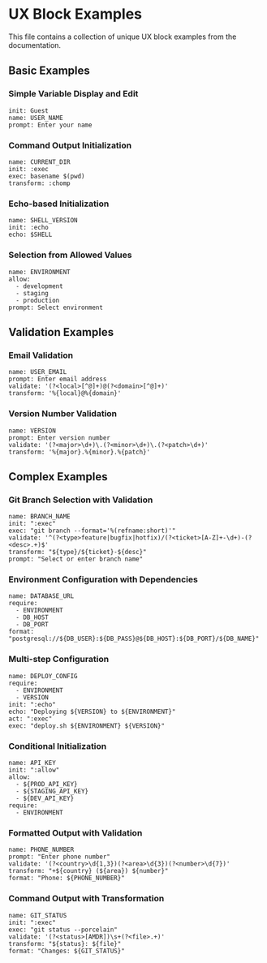 # UX Block Examples

This file contains a collection of unique UX block examples from the documentation.

## Basic Examples

### Simple Variable Display and Edit
```ux
init: Guest
name: USER_NAME
prompt: Enter your name
```

### Command Output Initialization
```ux
name: CURRENT_DIR
init: :exec
exec: basename $(pwd)
transform: :chomp
```

### Echo-based Initialization
```ux
name: SHELL_VERSION
init: :echo
echo: $SHELL
```

### Selection from Allowed Values
```ux
name: ENVIRONMENT
allow:
  - development
  - staging
  - production
prompt: Select environment
```

## Validation Examples

### Email Validation
```ux
name: USER_EMAIL
prompt: Enter email address
validate: '(?<local>[^@]+)@(?<domain>[^@]+)'
transform: '%{local}@%{domain}'
```

### Version Number Validation
```ux
name: VERSION
prompt: Enter version number
validate: '(?<major>\d+)\.(?<minor>\d+)\.(?<patch>\d+)'
transform: '%{major}.%{minor}.%{patch}'
```

## Complex Examples

### Git Branch Selection with Validation
```ux
name: BRANCH_NAME
init: ":exec"
exec: "git branch --format='%(refname:short)'"
validate: '^(?<type>feature|bugfix|hotfix)/(?<ticket>[A-Z]+-\d+)-(?<desc>.+)$'
transform: "${type}/${ticket}-${desc}"
prompt: "Select or enter branch name"
```

### Environment Configuration with Dependencies
```ux
name: DATABASE_URL
require:
  - ENVIRONMENT
  - DB_HOST
  - DB_PORT
format: "postgresql://${DB_USER}:${DB_PASS}@${DB_HOST}:${DB_PORT}/${DB_NAME}"
```

### Multi-step Configuration
```ux
name: DEPLOY_CONFIG
require:
  - ENVIRONMENT
  - VERSION
init: ":echo"
echo: "Deploying ${VERSION} to ${ENVIRONMENT}"
act: ":exec"
exec: "deploy.sh ${ENVIRONMENT} ${VERSION}"
```

### Conditional Initialization
```ux
name: API_KEY
init: ":allow"
allow:
  - ${PROD_API_KEY}
  - ${STAGING_API_KEY}
  - ${DEV_API_KEY}
require:
  - ENVIRONMENT
```

### Formatted Output with Validation
```ux
name: PHONE_NUMBER
prompt: "Enter phone number"
validate: '(?<country>\d{1,3})(?<area>\d{3})(?<number>\d{7})'
transform: "+${country} (${area}) ${number}"
format: "Phone: ${PHONE_NUMBER}"
```

### Command Output with Transformation
```ux
name: GIT_STATUS
init: ":exec"
exec: "git status --porcelain"
validate: '(?<status>[AMDR])\s+(?<file>.+)'
transform: "${status}: ${file}"
format: "Changes: ${GIT_STATUS}"
``` 